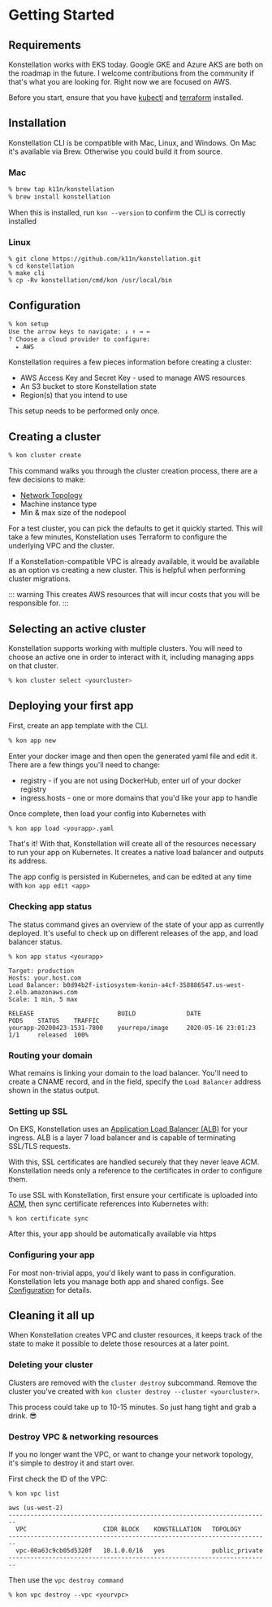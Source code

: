 # Getting Started

## Requirements

Konstellation works with EKS today. Google GKE and Azure AKS are both on the roadmap in the future. I welcome contributions from the community if that's what you are looking for. Right now we are focused on AWS.

Before you start, ensure that you have [kubectl](https://kubernetes.io/docs/tasks/tools/install-kubectl/) and [terraform](https://learn.hashicorp.com/terraform/getting-started/install.html) installed.

## Installation

Konstellation CLI is be compatible with Mac, Linux, and Windows. On Mac it's available via Brew. Otherwise you could build it from source.

### Mac

```bash
% brew tap k11n/konstellation
% brew install konstellation
```

When this is installed, run `kon --version` to confirm the CLI is correctly installed

### Linux

```text
% git clone https://github.com/k11n/konstellation.git
% cd konstellation
% make cli
% cp -Rv konstellation/cmd/kon /usr/local/bin
```

## Configuration

```bash
% kon setup
Use the arrow keys to navigate: ↓ ↑ → ←
? Choose a cloud provider to configure:
  ▸ AWS
```

Konstellation requires a few pieces information before creating a cluster:

* AWS Access Key and Secret Key - used to manage AWS resources
* An S3 bucket to store Konstellation state
* Region(s) that you intend to use

This setup needs to be performed only once.

## Creating a cluster

```bash
% kon cluster create
```

This command walks you through the cluster creation process, there are a few decisions to make:

* [Network Topology](networking.md)
* Machine instance type
* Min & max size of the nodepool

For a test cluster, you can pick the defaults to get it quickly started. This will take a few minutes, Konstellation uses Terraform to configure the underlying VPC and the cluster.

If a Konstellation-compatible VPC is already available, it would be available as an option vs creating a new cluster. This is helpful when performing cluster migrations.

::: warning
This creates AWS resources that will incur costs that you will be responsible for.
:::

## Selecting an active cluster

Konstellation supports working with multiple clusters. You will need to choose an active one in order to interact with it, including managing apps on that cluster.

```bash
% kon cluster select <yourcluster>
```

## Deploying your first app

First, create an app template with the CLI.

```bash
% kon app new
```

Enter your docker image and then open the generated yaml file and edit it. There are a few things you'll need to change:

* registry - if you are not using DockerHub, enter url of your docker registry
* ingress.hosts - one or more domains that you'd like your app to handle

Once complete, then load your config into Kubernetes with

```bash
% kon app load <yourapp>.yaml
```

That's it! With that, Konstellation will create all of the resources necessary to run your app on Kubernetes. It creates a native load balancer and outputs its address.

The app config is persisted in Kubernetes, and can be edited at any time with `kon app edit <app>`

### Checking app status

The status command gives an overview of the state of your app as currently deployed. It's useful to check up on different releases of the app, and load balancer status.

```text
% kon app status <yourapp>

Target: production
Hosts: your.host.com
Load Balancer: b0d94b2f-istiosystem-konin-a4cf-358886547.us-west-2.elb.amazonaws.com
Scale: 1 min, 5 max

RELEASE                       BUILD              DATE                    PODS    STATUS    TRAFFIC
yourapp-20200423-1531-7800    yourrepo/image     2020-05-16 23:01:23     1/1     released  100%
```

### Routing your domain

What remains is linking your domain to the load balancer. You'll need to create a CNAME record, and in the field, specify the `Load Balancer` address shown in the status output.

### Setting up SSL

On EKS, Konstellation uses an [Application Load Balancer (ALB)](https://aws.amazon.com/elasticloadbalancing/features/) for your ingress. ALB is a layer 7 load balancer and is capable of terminating SSL/TLS requests.

With this, SSL certificates are handled securely that they never leave ACM. Konstellation needs only a reference to the certificates in order to configure them.

To use SSL with Konstellation, first ensure your certificate is uploaded into [ACM](https://console.aws.amazon.com/acm/home), then sync certificate references into Kubernetes with:

```text
% kon certificate sync
```

After this, your app should be automatically available via https

### Configuring your app

For most non-trivial apps, you'd likely want to pass in configuration. Konstellation lets you manage both app and shared configs. See [Configuration](apps.md#Configuration) for details.

## Cleaning it all up

When Konstellation creates VPC and cluster resources, it keeps track of the state to make it possible to delete those resources at a later point.

### Deleting your cluster

Clusters are removed with the `cluster destroy` subcommand. Remove the cluster you've created with `kon cluster destroy --cluster <yourcluster>`.

This process could take up to 10-15 minutes. So just hang tight and grab a drink. :sunglasses:

### Destroy VPC & networking resources

If you no longer want the VPC, or want to change your network topology, it's simple to destroy it and start over.

First check the ID of the VPC:

```text
% kon vpc list

aws (us-west-2)
------------------------------------------------------------------------
  VPC                     CIDR BLOCK    KONSTELLATION   TOPOLOGY
------------------------------------------------------------------------
  vpc-00a63c9cb05d5320f   10.1.0.0/16   yes             public_private
------------------------------------------------------------------------
```

Then use the `vpc destroy command`

```text
% kon vpc destroy --vpc <yourvpc>
```
